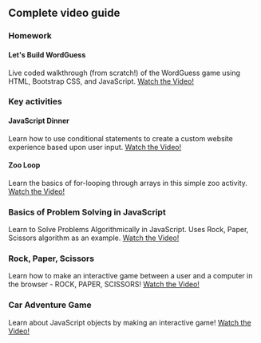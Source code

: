 ## Complete video guide

### Homework

#### Let's Build WordGuess

Live coded walkthrough (from scratch!) of the WordGuess game using HTML, Bootstrap CSS, and JavaScript. [Watch the Video!](https://youtu.be/cgdmOR15cn4)

### Key activities

#### JavaScript Dinner

Learn how to use conditional statements to create a custom website experience based upon user input.
[Watch the Video!](https://www.youtube.com/watch?v=rlhhRVO5EOg)

#### Zoo Loop

Learn the basics of for-looping through arrays in this simple zoo activity.
[Watch the Video!](https://www.youtube.com/watch?v=zJO9g7S2_Xo)

### Basics of Problem Solving in JavaScript

Learn to Solve Problems Algorithmically in JavaScript. Uses Rock, Paper, Scissors algorithm as an example.
[Watch the Video!](https://www.youtube.com/watch?v=zRWDJOqeDhg&index=5&list=PLgJ8UgkiorCmEChEWfh7sxPvQwYAx3Kt0)

### Rock, Paper, Scissors

Learn how to make an interactive game between a user and a computer in the browser - ROCK, PAPER, SCISSORS!
[Watch the Video!](https://www.youtube.com/watch?v=Tio88WjwFO0)

### Car Adventure Game

Learn about JavaScript objects by making an interactive game!
[Watch the Video!](https://www.youtube.com/watch?v=jtU6YrNPv7E&feature=youtu.be)
